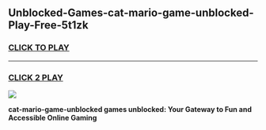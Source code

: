 
## Unblocked-Games-cat-mario-game-unblocked-Play-Free-5t1zk
<h3>
<a href="https://premium76.site?title=cat-mario-game-unblocked&ref=15A">CLICK TO PLAY</a></h3>
<hr>

<h3>
<a href="https://premium76.site?title=cat-mario-game-unblocked&ref=15A">CLICK 2 PLAY</a>
  
</h3>

<a href="https://premium76.site?title=cat-mario-game-unblocked&ref=15A"><img src="https://clearcache.store/games.png"></a>


**cat-mario-game-unblocked games unblocked: Your Gateway to Fun and Accessible Online Gaming**
